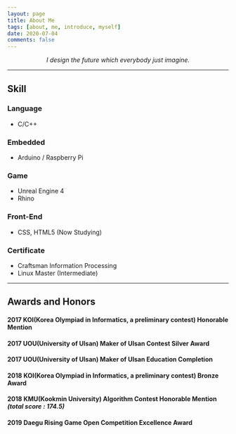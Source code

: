 ```yaml
---
layout: page
title: About Me
tags: [about, me, introduce, myself]
date: 2020-07-04
comments: false
---
```

    
<center><i>I design the future which everybody just imagine.</i></center>

---

## Skill
### Language
* C/C++

### Embedded
* Arduino / Raspberry Pi

### Game
* Unreal Engine 4
* Rhino

### Front-End
* CSS, HTML5 (Now Studying)

### Certificate
* Craftsman Information Processing
* Linux Master (Intermediate)

---

## Awards and Honors
#### 2017 KOI(Korea Olympiad in Informatics, a preliminary contest) **Honorable Mention**
#### 2017 UOU(University of Ulsan) Maker of Ulsan Contest **Silver Award**
#### 2017 UOU(University of Ulsan) Maker of Ulsan Education Completion
#### 2018 KOI(Korea Olympiad in Informatics, a preliminary contest) **Bronze Award**
#### 2018 KMU(Kookmin University) Algorithm Contest **Honorable Mention** *(total score : 174.5)*
#### 2019 Daegu Rising Game Open Competition **Excellence Award**




<!--
{% capture images %}
    https://cloud.githubusercontent.com/assets/754514/14509720/61c61058-01d6-11e6-93ab-0918515ecd56.png
    https://cloud.githubusercontent.com/assets/754514/14509716/61ac6c8e-01d6-11e6-879f-8308883de790.png
{% endcapture %}
{% include gallery images=images caption="Screenshots of Moon Theme" cols=2 %}
-->

<!-- See a [live version of Moon](http://taylantatli.github.io/Moon) hosted on GitHub -->
